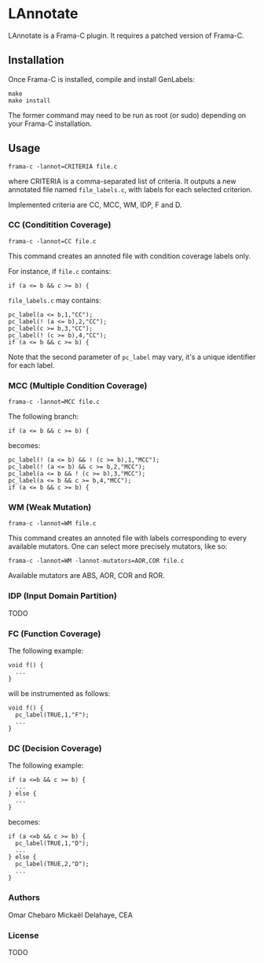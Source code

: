 LAnnotate
=========

LAnnotate is a Frama-C plugin. It requires a patched version of Frama-C.

Installation
------------

Once Frama-C is installed, compile and install GenLabels:

    make
    make install

The former command may need to be run as root (or sudo) depending on your Frama-C installation.

Usage
-----

    frama-c -lannot=CRITERIA file.c

where CRITERIA is a comma-separated list of criteria. It outputs a new annotated file named `file_labels.c`, with labels for each selected criterion.

Implemented criteria are CC, MCC, WM, IDP, F and D.

### CC (Conditition Coverage)

    frama-c -lannot=CC file.c

This command creates an annoted file with condition coverage labels only.

For instance, if `file.c` contains:

    if (a <= b && c >= b) {

`file_labels.c` may contains:

    pc_label(a <= b,1,"CC");
    pc_label(! (a <= b),2,"CC");
    pc_label(c >= b,3,"CC");
    pc_label(! (c >= b),4,"CC");
    if (a <= b && c >= b) {

Note that the second parameter of `pc_label` may vary, it's a unique identifier for each label.

### MCC (Multiple Condition Coverage)

    frama-c -lannot=MCC file.c

The following branch:

    if (a <= b && c >= b) {

becomes:

    pc_label(! (a <= b) && ! (c >= b),1,"MCC");
    pc_label(! (a <= b) && c >= b,2,"MCC");
    pc_label(a <= b && ! (c >= b),3,"MCC");
    pc_label(a <= b && c >= b,4,"MCC");
    if (a <= b && c >= b) {

### WM (Weak Mutation)

    frama-c -lannot=WM file.c

This command creates an annoted file with labels corresponding to every available mutators.
One can select more precisely mutators, like so:

    frama-c -lannot=WM -lannot-mutators=AOR,COR file.c

Available mutators are ABS, AOR, COR and ROR.


### IDP (Input Domain Partition)

TODO

### FC (Function Coverage)

The following example:

    void f() {
      ...
    }

will be instrumented as follows:

    void f() {
      pc_label(TRUE,1,"F");
      ...
    }


### DC (Decision Coverage)

The following example:

    if (a <=b && c >= b) {
      ...
    } else {
      ...
    }

becomes:

    if (a <=b && c >= b) {
      pc_label(TRUE,1,"D");
      ...
    } else {
      pc_label(TRUE,2,"D");
      ...
    }

### Authors

Omar Chebaro
Mickaël Delahaye, CEA

### License

TODO
